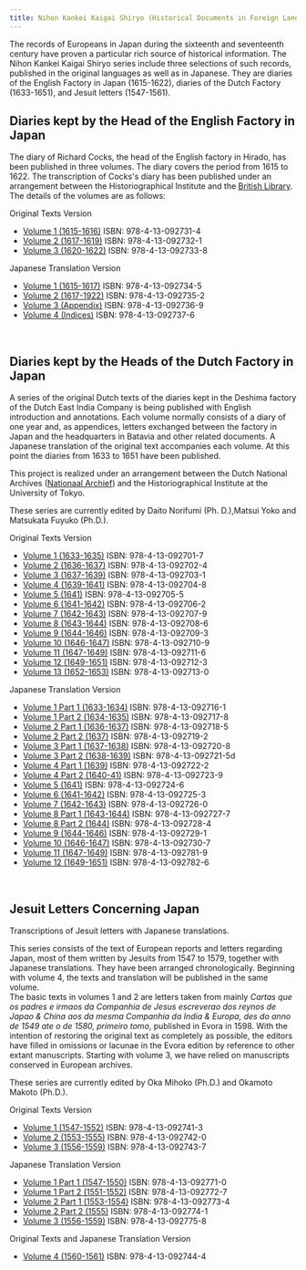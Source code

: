 ```yaml
---
title: Nihon Kankei Kaigai Shiryo (Historical Documents in Foreign Languages Relating to Japan)
---
```


<p class="mtx">The records of Europeans in Japan during the sixteenth and seventeenth century have proven a particular rich source of historical information. The Nihon Kankei Kaigai Shiryo series include three selections of such records, published in the original languages as well as in Japanese. They are diaries of the English Factory in Japan (1615-1622), diaries of the Dutch Factory (1633-1651), and Jesuit letters (1547-1561).</p>
<p class="mtx"></p>

<!--★-->
<h2 class="h03"><strong>Diaries kept by the Head of the English Factory in Japan</strong></h2>
<p class="mtx">The diary of Richard Cocks, the head of the English factory in Hirado, has been published in three volumes. The diary covers the period from 1615 to 1622. The transcription of Cocks's diary has been published under an arrangement between the Historiographical Institute and the <a href="http://www.bl.uk/">British Library</a>. The details of the volumes are as follows:</p>

<p class="mtx">Original Texts Version</p>
<ul class="mtx">
<li><a href="https://clioimg.hi.u-tokyo.ac.jp/viewer/list/idata/850/8500/58/0301/" target="_blank" rel="noopener">Volume 1 (1615-1616)</a>  ISBN: 978-4-13-092731-4</li>
<li><a href="https://clioimg.hi.u-tokyo.ac.jp/viewer/list/idata/850/8500/58/0302/" target="_blank" rel="noopener">Volume 2 (1617-1619)</a> ISBN: 978-4-13-092732-1</li>
<li><a href="https://clioimg.hi.u-tokyo.ac.jp/viewer/list/idata/850/8500/58/0303/" target="_blank" rel="noopener">Volume 3 (1620-1622)</a> ISBN: 978-4-13-092733-8</li>
</ul>
 

<p class="mtx">Japanese Translation Version</p>
<ul class="mtx">
<li><a href="https://clioimg.hi.u-tokyo.ac.jp/viewer/list/idata/850/8500/58/0401/" target="_blank" rel="noopener">Volume 1 (1615-1617)</a> ISBN: 978-4-13-092734-5</li>
<li><a href="https://clioimg.hi.u-tokyo.ac.jp/viewer/list/idata/850/8500/58/0402/" target="_blank" rel="noopener">Volume 2 (1617-1922)</a> ISBN: 978-4-13-092735-2</li>
<li><a href="https://clioimg.hi.u-tokyo.ac.jp/viewer/list/idata/850/8500/58/0403/" target="_blank" rel="noopener">Volume 3 (Appendix)</a>  ISBN: 978-4-13-092736-9</li>
<li><a href="https://clioimg.hi.u-tokyo.ac.jp/viewer/list/idata/850/8500/58/0404/supple" target="_blank" rel="noopener">Volume 4 (Indices)</a> ISBN: 978-4-13-092737-6</li>
</ul>

<br>
<h2 class="h03"><strong>Diaries kept by the Heads of the Dutch Factory in Japan</strong></h2>
<p class="mtx">A series of the original Dutch texts of the diaries kept in the Deshima factory of the Dutch East India Company is being published with English introduction and annotations. Each volume normally consists of a diary of one year and, as appendices, letters exchanged between the factory in Japan and the headquarters in Batavia and other related documents. A Japanese translation of the original text accompanies each volume. At this point the diaries from 1633 to 1651 have been published.</p>

<p class="mtx">This project is realized under an arrangement between the Dutch National Archives (<a href="http://www.gahetna.nl/">Nationaal Archief</a>) and the Historiographical Institute at the University of Tokyo.</p>

<p class="mtx">These series are currently edited by Daito Norifumi (Ph. D.),Matsui Yoko and Matsukata Fuyuko (Ph.D.).</p>

<p class="mtx">Original Texts Version</p>
<ul class="mtx">
<li><a href="https://clioimg.hi.u-tokyo.ac.jp/viewer/list/idata/850/8500/58/0101/" target="_blank" rel="noopener">Volume 1 (1633-1635)</a> ISBN: 978-4-13-092701-7</li>
<li><a href="https://clioimg.hi.u-tokyo.ac.jp/viewer/list/idata/850/8500/58/0102/" target="_blank" rel="noopener">Volume 2 (1636-1637)</a> ISBN: 978-4-13-092702-4</li>
<li><a href="https://clioimg.hi.u-tokyo.ac.jp/viewer/list/idata/850/8500/58/0103/" target="_blank" rel="noopener">Volume 3 (1637-1639)</a> ISBN: 978-4-13-092703-1</li>
<li><a href="https://clioimg.hi.u-tokyo.ac.jp/viewer/list/idata/850/8500/58/0104/" target="_blank" rel="noopener">Volume 4 (1639-1641)</a> ISBN: 978-4-13-092704-8</li>
<li><a href="https://clioimg.hi.u-tokyo.ac.jp/viewer/list/idata/850/8500/58/0105/" target="_blank" rel="noopener">Volume 5 (1641)</a> ISBN: 978-4-13-092705-5</li>
<li><a href="https://clioimg.hi.u-tokyo.ac.jp/viewer/list/idata/850/8500/58/0106/" target="_blank" rel="noopener">Volume 6 (1641-1642)</a> ISBN: 978-4-13-092706-2</li>
<li><a href="https://clioimg.hi.u-tokyo.ac.jp/viewer/list/idata/850/8500/58/0107/" target="_blank" rel="noopener">Volume 7 (1642-1643)</a> ISBN: 978-4-13-092707-9</li>
<li><a href="https://clioimg.hi.u-tokyo.ac.jp/viewer/list/idata/850/8500/58/0108/" target="_blank" rel="noopener">Volume 8 (1643-1644)</a> ISBN: 978-4-13-092708-6</li>
<li><a href="https://clioimg.hi.u-tokyo.ac.jp/viewer/list/idata/850/8500/58/0109/" target="_blank" rel="noopener">Volume 9 (1644-1646)</a> ISBN: 978-4-13-092709-3</li>
<li><a href="https://clioimg.hi.u-tokyo.ac.jp/viewer/list/idata/850/8500/58/0110/" target="_blank" rel="noopener">Volume 10 (1646-1647)</a> ISBN: 978-4-13-092710-9</li>
<li><a href="https://clioimg.hi.u-tokyo.ac.jp/viewer/list/idata/850/8500/58/0111/" target="_blank" rel="noopener">Volume 11 (1647-1649)</a> ISBN: 978-4-13-092711-6</li>
<li><a href="https://clioimg.hi.u-tokyo.ac.jp/viewer/list/idata/850/8500/58/0112/" target="_blank" rel="noopener">Volume 12 (1649-1651)</a> ISBN: 978-4-13-092712-3</li>
<li><a href="https://clioimg.hi.u-tokyo.ac.jp/viewer/list/idata/850/8500/58/0113/" target="_blank" rel="noopener">Volume 13 (1652-1653)</a> ISBN: 978-4-13-092713-0</li>
</ul>

<p class="mtx">Japanese Translation Version</p>
<ul class="mtx">
<li><a href="https://clioimg.hi.u-tokyo.ac.jp/viewer/list/idata/850/8500/58/0201/" target="_blank" rel="noopener">Volume 1 Part 1 (1633-1634)</a> ISBN: 978-4-13-092716-1</li>
<li><a href="https://clioimg.hi.u-tokyo.ac.jp/viewer/list/idata/850/8500/58/0202/" target="_blank" rel="noopener">Volume 1 Part 2 (1634-1635)</a> ISBN: 978-4-13-092717-8</li>
<li><a href="https://clioimg.hi.u-tokyo.ac.jp/viewer/list/idata/850/8500/58/0203/" target="_blank" rel="noopener">Volume 2 Part 1 (1636-1637)</a> ISBN: 978-4-13-092718-5</li>
<li><a href="https://clioimg.hi.u-tokyo.ac.jp/viewer/list/idata/850/8500/58/0204/" target="_blank" rel="noopener">Volume 2 Part 2 (1637)</a> ISBN: 978-4-13-092719-2</li>
<li><a href="https://clioimg.hi.u-tokyo.ac.jp/viewer/list/idata/850/8500/58/0205/" target="_blank" rel="noopener">Volume 3 Part 1 (1637-1638)</a> ISBN: 978-4-13-092720-8</li>
<li><a href="https://clioimg.hi.u-tokyo.ac.jp/viewer/list/idata/850/8500/58/0206/" target="_blank" rel="noopener">Volume 3 Part 2 (1638-1639)</a> ISBN: 978-4-13-092721-5d</li>
<li><a href="https://clioimg.hi.u-tokyo.ac.jp/viewer/list/idata/850/8500/58/0207/" target="_blank" rel="noopener">Volume 4 Part 1 (1639)</a> ISBN: 978-4-13-092722-2</li>
<li><a href="https://clioimg.hi.u-tokyo.ac.jp/viewer/list/idata/850/8500/58/0208/" target="_blank" rel="noopener">Volume 4 Part 2 (1640-41)</a> ISBN: 978-4-13-092723-9</li>
<li><a href="https://clioimg.hi.u-tokyo.ac.jp/viewer/list/idata/850/8500/58/0209/" target="_blank" rel="noopener">Volume 5 (1641)</a> ISBN: 978-4-13-092724-6</li>
<li><a href="https://clioimg.hi.u-tokyo.ac.jp/viewer/list/idata/850/8500/58/0210/" target="_blank" rel="noopener">Volume 6 (1641-1642)</a> ISBN: 978-4-13-092725-3</li>
<li><a href="https://clioimg.hi.u-tokyo.ac.jp/viewer/list/idata/850/8500/58/0211/" target="_blank" rel="noopener">Volume 7 (1642-1643)</a> ISBN: 978-4-13-092726-0</li>
<li><a href="https://clioimg.hi.u-tokyo.ac.jp/viewer/list/idata/850/8500/58/0212/" target="_blank" rel="noopener">Volume 8 Part 1 (1643-1644)</a> ISBN: 978-4-13-092727-7</li>
<li><a href="https://clioimg.hi.u-tokyo.ac.jp/viewer/list/idata/850/8500/58/0213/" target="_blank" rel="noopener">Volume 8 Part 2 (1644)</a> ISBN: 978-4-13-092728-4</li>
<li><a href="https://clioimg.hi.u-tokyo.ac.jp/viewer/list/idata/850/8500/58/0214/" target="_blank" rel="noopener">Volume 9 (1644-1646)</a> ISBN: 978-4-13-092729-1</li>
<li><a href="https://clioimg.hi.u-tokyo.ac.jp/viewer/list/idata/850/8500/58/0215/" target="_blank" rel="noopener">Volume 10 (1646-1647)</a> ISBN: 978-4-13-092730-7</li>
<li><a href="https://clioimg.hi.u-tokyo.ac.jp/viewer/list/idata/850/8500/58/0216/" target="_blank" rel="noopener">Volume 11 (1647-1649)</a> ISBN: 978-4-13-092781-9</li>
<li><a href="https://clioimg.hi.u-tokyo.ac.jp/viewer/list/idata/850/8500/58/0217/" target="_blank" rel="noopener">Volume 12 (1649-1651)</a> ISBN: 978-4-13-092782-6</li>
</ul>

<br>
<h2 class="h03"><strong>Jesuit Letters Concerning Japan</strong></h2>
<p class="mtx">Transcriptions of Jesuit letters with Japanese translations.</p>

<p class="mtx">This series consists of the text of European reports and letters regarding Japan, most of them written by Jesuits from 1547 to 1579, together with Japanese translations. They have been arranged chronologically. Beginning with volume 4, the texts and translation will be published in the same volume.<br>
The basic texts in volumes 1 and 2 are letters taken from mainly <i>Cartas que os padres e irmaos da Companhia de Jesus escreverao dos reynos de Japao &amp; China aos da mesma Companhia da India &amp; Europa, des do anno de 1549 ate o de 1580, primeiro tomo</i>, published in Evora in 1598. With the intention of restoring the original text as completely as possible, the editors have filled in omissions or lacunae in the Evora edition by reference to other extant manuscripts. Starting with volume 3, we have relied on manuscripts conserved in European archives.</p>

<p class="mtx">These series are currently edited by Oka Mihoko (Ph.D.) and Okamoto Makoto (Ph.D.). </p>

<p class="mtx">Original Texts Version</p>
<ul class="mtx">
<li><a href="https://clioimg.hi.u-tokyo.ac.jp/viewer/list/idata/850/8500/58/0501/" target="_blank" rel="noopener"> Volume 1 (1547-1552)</a> ISBN: 978-4-13-092741-3</li>
<li><a href="https://clioimg.hi.u-tokyo.ac.jp/viewer/list/idata/850/8500/58/0502/" target="_blank" rel="noopener"> Volume 2 (1553-1555)</a> ISBN: 978-4-13-092742-0</li>
<li><a href="https://clioimg.hi.u-tokyo.ac.jp/viewer/list/idata/850/8500/58/0503/" target="_blank" rel="noopener"> Volume 3 (1556-1559)</a> ISBN: 978-4-13-092743-7</li>
</ul>

<p class="mtx">Japanese Translation Version</p>
<ul class="mtx">
<li><a href="https://clioimg.hi.u-tokyo.ac.jp/viewer/list/idata/850/8500/58/0601/" target="_blank" rel="noopener">Volume 1 Part 1 (1547-1550)</a> ISBN: 978-4-13-092771-0</li>
<li><a href="https://clioimg.hi.u-tokyo.ac.jp/viewer/list/idata/850/8500/58/0602/" target="_blank" rel="noopener">Volume 1 Part 2 (1551-1552)</a> ISBN: 978-4-13-092772-7</li>
<li><a href="https://clioimg.hi.u-tokyo.ac.jp/viewer/list/idata/850/8500/58/0603/" target="_blank" rel="noopener">Volume 2 Part 1 (1553-1554)</a> ISBN: 978-4-13-092773-4</li>
<li><a href="https://clioimg.hi.u-tokyo.ac.jp/viewer/list/idata/850/8500/58/0604/" target="_blank" rel="noopener">Volume 2 Part 2 (1555)</a> ISBN: 978-4-13-092774-1</li>
<li><a href="https://clioimg.hi.u-tokyo.ac.jp/viewer/list/idata/850/8500/58/0605/" target="_blank" rel="noopener">Volume 3 (1556-1559)</a> ISBN: 978-4-13-092775-8</li>
</ul>

<p class="mtx">Original Texts and Japanese Translation Version</p>
<ul class="mtx">
<li><a href="https://clioimg.hi.u-tokyo.ac.jp/viewer/list/idata/850/8500/58/0701/" target="_blank" rel="noopener">Volume 4 (1560-1561)</a> ISBN: 978-4-13-092744-4</li>
</ul>
